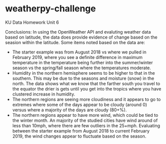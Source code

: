 # weatherpy-challenge
KU Data Homework Unit 6


Conclusions:
In using the OpenWeather API and evaluting weather data based on latitude, the data does provide evidence of change based on the seasion within the latitude. Some items noted based on the data are:
* The starter example was from August 2018 vs where we pulled in February 2019, where you see a definite difference in maximum temperature in the temperature being further into the summer/winter season vs the spring/fall season where the temperatures moderate. 
* Humidity in the northern hemisphere seems to be higher to that in the southern. This may be due to the seasons and moisture (snow) in the north. The data shows what we know that the farther south you travel to the equator the drier is gets until you get into the tropics where you have clustered increase in humidity.
* The northern regions are seeing more cloudiness and it appears to go to extremes where some of the days appear to be cloudy (around 0) versus where a majority of the days are cloudy (80+%).
* The northern regions appear to have more wind, which could be tied to the winter month. An majority of the studied cities have wind around of less than 10mph, where there are few outliers in the 25+mph. Evaluating between the starter example from August 2018 to current February 2019, the wind changes appear to fluctuate based on the season.
